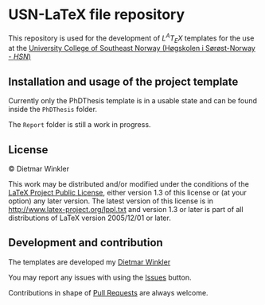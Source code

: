 # USN-LaTeX file repository
This repository is used for the development of *L<sup>A</sup>T<sub>E</sub>X* templates for the use at the [University College of Southeast Norway (Høgskolen i Sørøst-Norway - *HSN*)](http://www.usn.no)

## Installation and usage of the project template
Currently only the PhDThesis template is in a usable state and can be found
inside the `PhDThesis` folder.

The `Report` folder is still a work in progress.

## License

&copy; Dietmar Winkler

This work may be distributed and/or modified under the
conditions of the [LaTeX Project Public License](LICENSE), either version 1.3
of this license or (at your option) any later version.
The latest version of this license is in
http://www.latex-project.org/lppl.txt
and version 1.3 or later is part of all distributions of LaTeX
version 2005/12/01 or later.

## Development and contribution
The templates are developed my [Dietmar Winkler](http://www.hit.no/eng/ansatte/vis/dietmar.winkler)

You may report any issues with using the [Issues](../../issues) button.

Contributions in shape of [Pull Requests](../../pulls) are always welcome.
